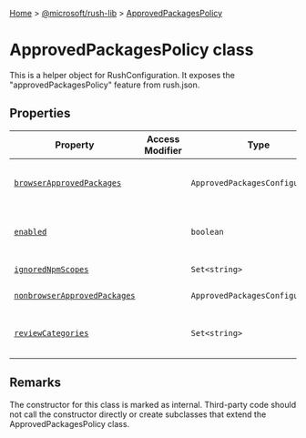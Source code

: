 [Home](./index) &gt; [@microsoft/rush-lib](./rush-lib.md) &gt; [ApprovedPackagesPolicy](./rush-lib.approvedpackagespolicy.md)

# ApprovedPackagesPolicy class

This is a helper object for RushConfiguration. It exposes the "approvedPackagesPolicy" feature from rush.json.

## Properties

|  Property | Access Modifier | Type | Description |
|  --- | --- | --- | --- |
|  [`browserApprovedPackages`](./rush-lib.approvedpackagespolicy.browserapprovedpackages.md) |  | `ApprovedPackagesConfiguration` | Packages approved for usage in a web browser. This is the stricter of the two types, so by default all new packages are added to this file. |
|  [`enabled`](./rush-lib.approvedpackagespolicy.enabled.md) |  | `boolean` | Whether the feature is enabled. The feature is enabled if the "approvedPackagesPolicy" field is assigned in rush.json. |
|  [`ignoredNpmScopes`](./rush-lib.approvedpackagespolicy.ignorednpmscopes.md) |  | `Set<string>` | A list of NPM package scopes that will be excluded from review (e.g. \\"@types\\") |
|  [`nonbrowserApprovedPackages`](./rush-lib.approvedpackagespolicy.nonbrowserapprovedpackages.md) |  | `ApprovedPackagesConfiguration` | Packages approved for usage everywhere \*except\* in a web browser. |
|  [`reviewCategories`](./rush-lib.approvedpackagespolicy.reviewcategories.md) |  | `Set<string>` | A list of category names that are valid for usage as the RushConfigurationProject.reviewCategory field. This array will never be undefined. |

## Remarks

The constructor for this class is marked as internal. Third-party code should not call the constructor directly or create subclasses that extend the ApprovedPackagesPolicy class.

